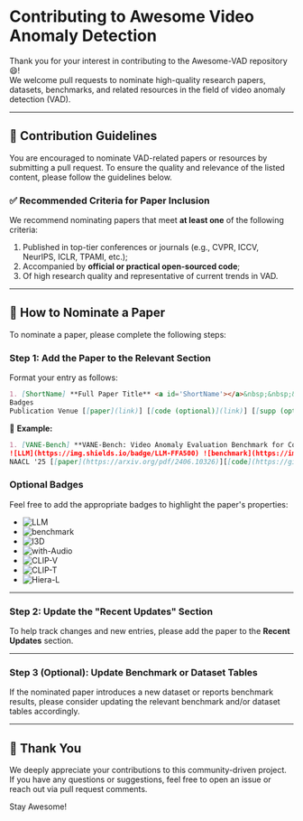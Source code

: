 # Contributing to Awesome Video Anomaly Detection

Thank you for your interest in contributing to the Awesome-VAD repository 😄!  
We welcome pull requests to nominate high-quality research papers, datasets, benchmarks, and related resources in the field of video anomaly detection (VAD).

---

## 📌 Contribution Guidelines

You are encouraged to nominate VAD-related papers or resources by submitting a pull request. To ensure the quality and relevance of the listed content, please follow the guidelines below.

### ✅ Recommended Criteria for Paper Inclusion

We recommend nominating papers that meet **at least one** of the following criteria:

1. Published in top-tier conferences or journals (e.g., CVPR, ICCV, NeurIPS, ICLR, TPAMI, etc.);
2. Accompanied by **official or practical open-sourced code**; 
3. Of high research quality and representative of current trends in VAD.

---

## 📄 How to Nominate a Paper

To nominate a paper, please complete the following steps:

### Step 1: Add the Paper to the Relevant Section

Format your entry as follows:

```markdown
1. [ShortName] **Full Paper Title** <a id='ShortName'></a>&nbsp;&nbsp;&nbsp;![New](https://img.shields.io/badge/New⭐-417FFA)  
Badges  
Publication Venue [[paper](link)] [[code (optional)](link)] [[supp (optional)](link)] [[project (optional)](link)] [[annotation (optional)](link)] [[dataset (optional)](link)] [[OpenReview (optional)](link)]
```

📌 **Example:**

```markdown
1. [VANE-Bench] **VANE-Bench: Video Anomaly Evaluation Benchmark for Conversational LMMs** <a id='VANE-Bench'></a>&nbsp;&nbsp;&nbsp;![New](https://img.shields.io/badge/New⭐-417FFA)\
![LLM](https://img.shields.io/badge/LLM-FFA500) ![benchmark](https://img.shields.io/badge/benchmark-548389) \
NAACL '25 [[paper](https://arxiv.org/pdf/2406.10326)][[code](https://github.com/rohit901/VANE-Bench)][[dataset](https://huggingface.co/datasets/rohit901/VANE-Bench)][[project](https://hananshafi.github.io/vane-benchmark/)]
```

### Optional Badges

Feel free to add the appropriate badges to highlight the paper's properties:

- ![LLM](https://img.shields.io/badge/LLM-FFA500)
- ![benchmark](https://img.shields.io/badge/benchmark-548389)
- ![I3D](https://img.shields.io/badge/I3D-35BF5C)
- ![with-Audio](https://img.shields.io/badge/with--Audio-00B2FF)
- ![CLIP-V](https://img.shields.io/badge/CLIP--V-6d4aff)
- ![CLIP-T](https://img.shields.io/badge/CLIP--T-C3B9FA)
- ![Hiera-L](https://img.shields.io/badge/Hiera--L-25D366)

---

### Step 2: Update the "Recent Updates" Section

To help track changes and new entries, please add the paper to the **Recent Updates** section.

---

### Step 3 (Optional): Update Benchmark or Dataset Tables

If the nominated paper introduces a new dataset or reports benchmark results, please consider updating the relevant benchmark and/or dataset tables accordingly.

---

## 🙌 Thank You

We deeply appreciate your contributions to this community-driven project.  
If you have any questions or suggestions, feel free to open an issue or reach out via pull request comments.

Stay Awesome!
